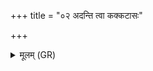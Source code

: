 +++
title = "०२ अदन्ति त्वा कक्कटासः"

+++
<details><summary>मूलम् (GR)</summary>

अदन्ति त्वा कक्कटासः  
कुरुङ्गा अधि सानुषु ।  
पापी जग्धप्रसूर् अस्य्  
अभ्रिखाते न रूरुपः ॥
</details>